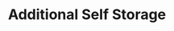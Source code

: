 ---
title: "Additional Self Storage"
url: /vancouver/additional-self-storage-northeast-162nd-avenue/
shop: Mieten
---